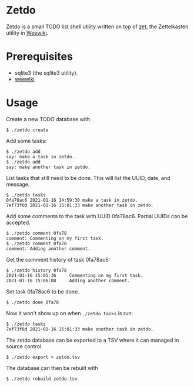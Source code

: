 # Zetdo
Zetdo is a small TODO list shell utility written on top
of [zet](https://pbat.ch/wiki/zet), the Zettelkasten
utility in [Weewiki](https://pbat.ch/wiki/weewiki).

# Prerequisites
- sqlite3 (the sqlite3 utility).
- [weewiki](https://git.sr.ht)

# Usage
Create a new TODO database with


```
$ ./zetdo create
```

Add some tasks:

```
$ ./zetdo add
say: make a task in zetdo.
$ ./zetdo add
say: make another task in zetdo.
```

List tasks that still need to be done. This will list
the UUID, date, and message.

```
$ ./zetdo tasks
0fa78ac6 2021-01-16 14:59:30 make a task in zetdo.
7ef73f6d 2021-01-16 15:01:33 make another task in zetdo.
```

Add some comments to the task with UUID 0fa78ac6. Partial
UUIDs can be accepted.

```
$ ./zetdo comment 0fa78
comment: Commenting on my first task.
$ ./zetdo comment 0fa78
comment: Adding another comment.
```

Get the comment history of task 0fa78ac6:

```
$ ./zetdo history 0fa78
2021-01-16 15:05:36     Commenting on my first task.
2021-01-16 15:06:08     Adding another comment.
```

Set task 0fa78ac6 to be done.

```
$ ./zetdo done 0fa78
```

Now it won't show up on when `./zetdo tasks` is run:

```
$ ./zetdo tasks
7ef73f6d 2021-01-16 15:01:33 make another task in zetdo.
```

The zetdo database can be exported to a TSV where it
can managed in source control.

```
$ ./zetdo export > zetdo.tsv
```

The database can then be rebuilt with

```
$ ./zetdo rebuild zetdo.tsv
```